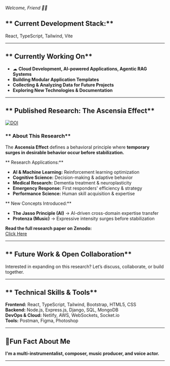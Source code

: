 *Welcome, Friend 👋🏼*
## ** Current Development Stack:**  
React, TypeScript, Tailwind, Vite  

---

## ** Currently Working On**  
- ☁ **Cloud Development, AI-powered Applications, Agentic RAG Systems**  
-  **Building Modular Application Templates**  
-  **Collecting & Analyzing Data for Future Projects**  
-  **Exploring New Technologies & Documentation**  

---

## ** Published Research: The Ascensia Effect**  
[![DOI](https://zenodo.org/badge/DOI/10.5281/zenodo.14920556.svg)](https://doi.org/10.5281/zenodo.14920556)

### ** About This Research**  
The **Ascensia Effect** defines a behavioral principle where **temporary surges in desirable behavior occur before stabilization.**  

** Research Applications:**  
- **AI & Machine Learning:** Reinforcement learning optimization  
- **Cognitive Science:** Decision-making & adaptive behavior  
- **Medical Research:** Dementia treatment & neuroplasticity  
- **Emergency Response:** First responders' efficiency & strategy  
- **Performance Science:** Human skill acquisition & expertise  

** New Concepts Introduced:**  
- **The Jasso Principle (AI)** → AI-driven cross-domain expertise transfer  
- **Protenza (Music)** → Expressive intensity surges before stabilization  

 **Read the full research paper on Zenodo:**  
 [Click Here](https://doi.org/10.5281/zenodo.14920556)  

---

## ** Future Work & Open Collaboration**  
Interested in expanding on this research? Let’s discuss, collaborate, or build together.  

---

## ** Technical Skills & Tools**  
**Frontend:** React, TypeScript, Tailwind, Bootstrap, HTML5, CSS  
**Backend:** Node.js, Express.js, Django, SQL, MongoDB  
**DevOps & Cloud:** Netlify, AWS, WebSockets, Socket.io  
**Tools:** Postman, Figma, Photoshop  

---

## **🎵Fun Fact About Me**  
 **I'm a multi-instrumentalist, composer, music producer, and voice actor.**  

---

